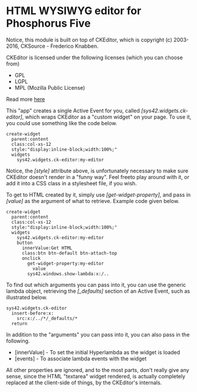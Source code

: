 HTML WYSIWYG editor for Phosphorus Five
==========

Notice, this module is built on top of CKEditor, which is copyright (c) 2003-2016, CKSource - Frederico Knabben. 

CKEditor is licensed under the following licenses (which you can choose from)

* GPL
* LGPL
* MPL (Mozilla Public License)

Read more [here](http://ckeditor.com)

This "app" creates a single Active Event for you, called *[sys42.widgets.ck-editor]*, which wraps CKEditor as a 
"custom widget" on your page. To use it, you could use something like the code below.

```
create-widget
  parent:content
  class:col-xs-12
  style:"display:inline-block;width:100%;"
  widgets
    sys42.widgets.ck-editor:my-editor
```

Notice, the *[style]* attribute above, is unfortunately necessary to make sure CKEditor doesn't render in a "funny way". Feel freeto play around
with it, or add it into a CSS class in a stylesheet file, if you wish.

To get to HTML created by it, simply use *[get-widget-property]*, and pass in *[value]* as the argument of what to retrieve.
Example code given below.

```
create-widget
  parent:content
  class:col-xs-12
  style:"display:inline-block;width:100%;"
  widgets
    sys42.widgets.ck-editor:my-editor
    button
      innerValue:Get HTML
      class:btn btn-default btn-attach-top
      onclick
        get-widget-property:my-editor
          value
        sys42.windows.show-lambda:x:/..
```

To find out which arguments you can pass into it, you can use the generic lambda object, retrieving the *[_defaults]* section
of an Active Event, such as illustrated below.

```
sys42.widgets.ck-editor
  insert-before:x:
    src:x:/../*/_defaults/*
  return
```

In addition to the "arguments" you can pass into it, you can also pass in the following.

* [innerValue] - To set the initial Hyperlambda as the widget is loaded
* [events] - To associate lambda events with the widget

All other properties are ignored, and to the most parts, don't really give any sense, since the HTML "textarea" widget rendered, is actually
completely replaced at the client-side of things, by the CKEditor's internals.


